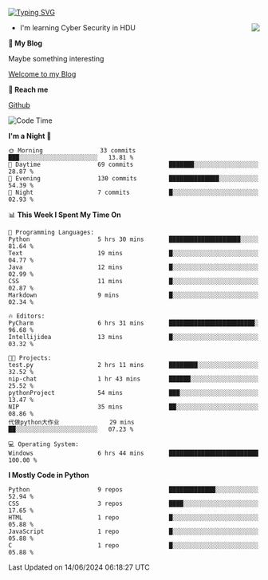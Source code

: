 [![Typing SVG](https://readme-typing-svg.herokuapp.com?font=Fira+Code&pause=1000&random=false&width=450&height=60&lines=Hello+%F0%9F%91%8B%F0%9F%8F%BB;I'm+JBNRZ)](https://git.io/typing-svg)

<a href="#">
  <img align="right" src="https://github-readme-stats.vercel.app/api?username=JBNRZ&show_icons=true&bg_color=15,f2f7fd,E0EAFC" />
</a>

- I'm learning Cyber Security in HDU

 **🌱 My Blog**

Maybe something interesting

[Welcome to my Blog](https://jbnrz.com.cn/)

 **💬 Reach me** 

[Github](https://github.com/JBNRZ)


<!--START_SECTION:waka-->
![Code Time](http://img.shields.io/badge/Code%20Time-534%20hrs%203%20mins-blue)

**I'm a Night 🦉** 

```text
🌞 Morning                33 commits          ███░░░░░░░░░░░░░░░░░░░░░░   13.81 % 
🌆 Daytime                69 commits          ███████░░░░░░░░░░░░░░░░░░   28.87 % 
🌃 Evening                130 commits         ██████████████░░░░░░░░░░░   54.39 % 
🌙 Night                  7 commits           █░░░░░░░░░░░░░░░░░░░░░░░░   02.93 % 
```


📊 **This Week I Spent My Time On** 

```text
💬 Programming Languages: 
Python                   5 hrs 30 mins       ████████████████████░░░░░   81.64 % 
Text                     19 mins             █░░░░░░░░░░░░░░░░░░░░░░░░   04.77 % 
Java                     12 mins             █░░░░░░░░░░░░░░░░░░░░░░░░   02.99 % 
CSS                      11 mins             █░░░░░░░░░░░░░░░░░░░░░░░░   02.87 % 
Markdown                 9 mins              █░░░░░░░░░░░░░░░░░░░░░░░░   02.34 % 

🔥 Editors: 
PyCharm                  6 hrs 31 mins       ████████████████████████░   96.68 % 
Intellijidea             13 mins             █░░░░░░░░░░░░░░░░░░░░░░░░   03.32 % 

🐱‍💻 Projects: 
test.py                  2 hrs 11 mins       ████████░░░░░░░░░░░░░░░░░   32.52 % 
nip-chat                 1 hr 43 mins        ██████░░░░░░░░░░░░░░░░░░░   25.52 % 
pythonProject            54 mins             ███░░░░░░░░░░░░░░░░░░░░░░   13.47 % 
NIP                      35 mins             ██░░░░░░░░░░░░░░░░░░░░░░░   08.86 % 
代做python大作业              29 mins             ██░░░░░░░░░░░░░░░░░░░░░░░   07.23 % 

💻 Operating System: 
Windows                  6 hrs 44 mins       █████████████████████████   100.00 % 
```

**I Mostly Code in Python** 

```text
Python                   9 repos             █████████████░░░░░░░░░░░░   52.94 % 
CSS                      3 repos             ████░░░░░░░░░░░░░░░░░░░░░   17.65 % 
HTML                     1 repo              █░░░░░░░░░░░░░░░░░░░░░░░░   05.88 % 
JavaScript               1 repo              █░░░░░░░░░░░░░░░░░░░░░░░░   05.88 % 
C                        1 repo              █░░░░░░░░░░░░░░░░░░░░░░░░   05.88 % 
```




 Last Updated on 14/06/2024 06:18:27 UTC
<!--END_SECTION:waka-->
